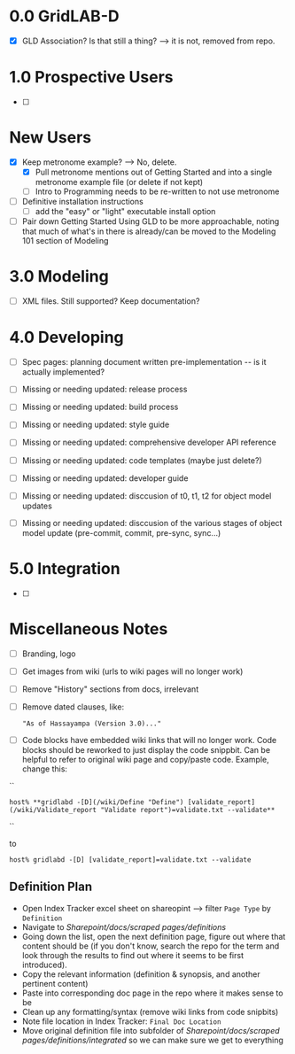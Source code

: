 # 0.0 GridLAB-D
- [x] GLD Association? Is that still a thing? --> it is not, removed from repo.

# 1.0 Prospective Users
- [ ] 

# New Users
- [x] Keep metronome example? --> No, delete.
    - [x] Pull metronome mentions out of Getting Started and into a single metronome example 
    file (or delete if not kept) 
    - [ ] Intro to Programming needs to be re-written to not use metronome
- [ ] Definitive installation instructions
    - [ ] add the "easy" or "light" executable install option
- [ ] Pair down Getting Started Using GLD to be more approachable, noting that much of what's in there is already/can be moved to the Modeling 101 section of Modeling

# 3.0 Modeling
- [ ] XML files. Still supported? Keep documentation?

# 4.0 Developing
- [ ] Spec pages: planning document written pre-implementation -- is it actually implemented?
- [ ] Missing or needing updated: release process
- [ ] Missing or needing updated: build process
- [ ] Missing or needing updated: style guide
- [ ] Missing or needing updated: comprehensive developer API reference
- [ ] Missing or needing updated: code templates (maybe just delete?)
- [ ] Missing or needing updated: developer guide
- [ ] Missing or needing updated: disccusion of t0, t1, t2 for object model updates
- [ ] Missing or needing updated: disccusion of the various stages of object model update (pre-commit, commit, pre-sync, sync...)


# 5.0 Integration
- [ ] 

# Miscellaneous Notes
- [ ] Branding, logo
- [ ] Get images from wiki (urls to wiki pages will no longer work)
- [ ] Remove "History" sections from docs, irrelevant 
- [ ] Remove dated clauses, like:

    `"As of Hassayampa (Version 3.0)..."`
- [ ] Code blocks have embedded wiki links that will no longer work. Code blocks should be reworked to just display the code snippbit. Can be helpful to refer to original wiki page and copy/paste code. Example, change this:


``
    
    
    host% **gridlabd -[D](/wiki/Define "Define") [validate_report](/wiki/Validate_report "Validate report")=validate.txt --validate**
    

``

to
    
    
    host% gridlabd -[D] [validate_report]=validate.txt --validate
  


## Definition Plan
- Open Index Tracker excel sheet on shareopint --> filter `Page Type` by `Definition`
- Navigate to *Sharepoint/docs/scraped pages/definitions*
- Going down the list, open the next definition page, figure out where that content should be (if you don't know, search the repo for the term and look through the results to find out where it seems to be first introduced).
- Copy the relevant information (definition & synopsis, and another pertinent content)
- Paste into corresponding doc page in the repo where it makes sense to be
- Clean up any formatting/syntax (remove wiki links from code snipbits)
- Note file location in Index Tracker: `Final Doc Location`
- Move original definition file into subfolder of *Sharepoint/docs/scraped pages/definitions/integrated* so we can make sure we get to everything